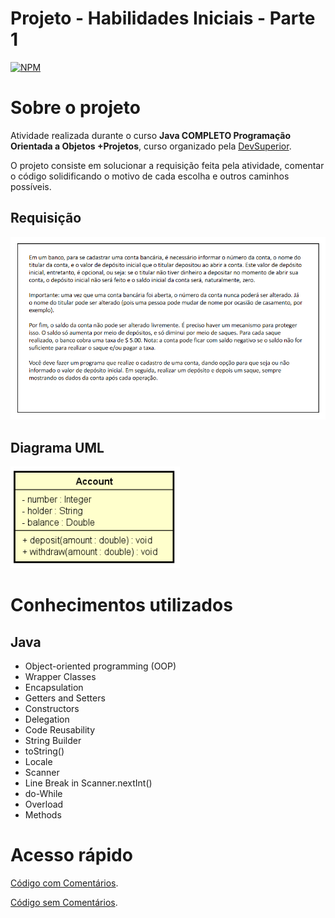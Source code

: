 # Projeto - Habilidades Iniciais - Parte 1
[![NPM](https://img.shields.io/npm/l/react)](https://github.com/svapollo/initial-oop-encapsulation/blob/main/LICENSE)

# Sobre o projeto


Atividade realizada durante o curso **Java COMPLETO Programação Orientada a Objetos +Projetos**, curso organizado pela [DevSuperior](https://devsuperior.com "Site da DevSuperior").


O projeto consiste em solucionar a requisição feita pela atividade, comentar o código solidificando o motivo de cada escolha e outros caminhos possíveis.

## Requisição
![Question 1](https://github.com/svapollo/initial-oop-encapsulation/blob/main/assets/question.png) 

## Diagrama UML
![UML 1](https://github.com/svapollo/initial-oop-encapsulation/blob/main/assets/uml.png)

# Conhecimentos utilizados

## Java

- Object-oriented programming (OOP)
- Wrapper Classes
- Encapsulation
- Getters and Setters
- Constructors
- Delegation
- Code Reusability
- String Builder
- toString()
- Locale
- Scanner
- Line Break in Scanner.nextInt()
- do-While
- Overload
- Methods

# Acesso rápido
[Código com Comentários](https://github.com/svapollo/initial-oop-encapsulation/tree/main/with_comments "+Comments").

[Código sem Comentários](https://github.com/svapollo/initial-oop-encapsulation/tree/main/src "-Comments").
